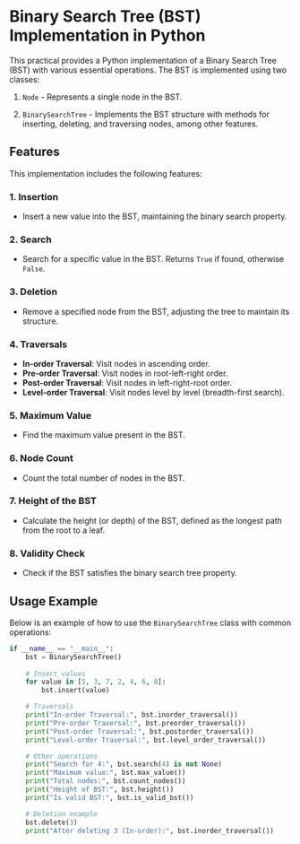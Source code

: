 # Binary Search Tree (BST) Implementation in Python

This practical provides a Python implementation of a Binary Search Tree (BST) with various essential operations. The BST is implemented using two classes:

1. `Node` - Represents a single node in the BST.

2. `BinarySearchTree` - Implements the BST structure with methods for inserting, deleting, and traversing nodes, among other features.

## Features

This implementation includes the following features:

### 1. **Insertion**
   - Insert a new value into the BST, maintaining the binary search property.

### 2. **Search**
   - Search for a specific value in the BST. Returns `True` if found, otherwise `False`.

### 3. **Deletion**
   - Remove a specified node from the BST, adjusting the tree to maintain its structure.

### 4. **Traversals**
   - **In-order Traversal**: Visit nodes in ascending order.
   - **Pre-order Traversal**: Visit nodes in root-left-right order.
   - **Post-order Traversal**: Visit nodes in left-right-root order.
   - **Level-order Traversal**: Visit nodes level by level (breadth-first search).

### 5. **Maximum Value**
   - Find the maximum value present in the BST.

### 6. **Node Count**
   - Count the total number of nodes in the BST.

### 7. **Height of the BST**
   - Calculate the height (or depth) of the BST, defined as the longest path from the root to a leaf.

### 8. **Validity Check**
   - Check if the BST satisfies the binary search tree property.

## Usage Example

Below is an example of how to use the `BinarySearchTree` class with common operations:

```python
if __name__ == "__main__":
    bst = BinarySearchTree()
    
    # Insert values
    for value in [5, 3, 7, 2, 4, 6, 8]:
        bst.insert(value)

    # Traversals
    print("In-order Traversal:", bst.inorder_traversal())
    print("Pre-order Traversal:", bst.preorder_traversal())
    print("Post-order Traversal:", bst.postorder_traversal())
    print("Level-order Traversal:", bst.level_order_traversal())

    # Other operations
    print("Search for 4:", bst.search(4) is not None)
    print("Maximum value:", bst.max_value())
    print("Total nodes:", bst.count_nodes())
    print("Height of BST:", bst.height())
    print("Is valid BST:", bst.is_valid_bst())

    # Deletion example
    bst.delete(3)
    print("After deleting 3 (In-order):", bst.inorder_traversal())
